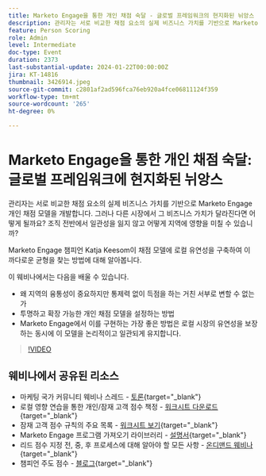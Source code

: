 ```yaml
---
title: Marketo Engage을 통한 개인 채점 숙달 - 글로벌 프레임워크의 현지화된 뉘앙스
description: 관리자는 서로 비교한 채점 요소의 실제 비즈니스 가치를 기반으로 Marketo Engage 개인 채점 모델을 개발합니다. 그러나 다른 시장에서 그 비즈니스 가치가 달라진다면 어떻게 될까요? 조직 전반에서 일관성을 잃지 않고 어떻게 지역에 영향을 미칠 수 있습니까? 채점 모델에 로컬 유연성을 구축하여 균형을 찾는 방법에 대해 알아봅니다.
feature: Person Scoring
role: Admin
level: Intermediate
doc-type: Event
duration: 2373
last-substantial-update: 2024-01-22T00:00:00Z
jira: KT-14816
thumbnail: 3426914.jpeg
source-git-commit: c2801af2ad596fca76eb920a4fce06811124f359
workflow-type: tm+mt
source-wordcount: '265'
ht-degree: 0%

---
```



# Marketo Engage을 통한 개인 채점 숙달: 글로벌 프레임워크에 현지화된 뉘앙스

관리자는 서로 비교한 채점 요소의 실제 비즈니스 가치를 기반으로 Marketo Engage 개인 채점 모델을 개발합니다. 그러나 다른 시장에서 그 비즈니스 가치가 달라진다면 어떻게 될까요? 조직 전반에서 일관성을 잃지 않고 어떻게 지역에 영향을 미칠 수 있습니까?

Marketo Engage 챔피언 Katja Keesom이 채점 모델에 로컬 유연성을 구축하여 이 까다로운 균형을 찾는 방법에 대해 알아봅니다.

이 웨비나에서는 다음을 배울 수 있습니다.

* 왜 지역의 융통성이 중요하지만 통제력 없이 득점을 하는 거친 서부로 변할 수 없는가
* 투명하고 확장 가능한 개인 채점 모델을 설정하는 방법
* Marketo Engage에서 이를 구현하는 가장 좋은 방법은 로컬 시장의 유연성을 보장하는 동시에 이 모델을 논리적이고 일관되게 유지합니다.

>[!VIDEO](https://video.tv.adobe.com/v/3426914/?learn=on)

## 웨비나에서 공유된 리소스

* 마케팅 국가 커뮤니티 웨비나 스레드 - [토론](https://nation.marketo.com/t5/product-discussions/learn-from-your-peers-webinar-person-scoring-mastery-with/m-p/343084#M194864){target="_blank"}
* 로컬 영향 연습을 통한 개인/잠재 고객 점수 책정 - [워크시트 다운로드](../../assets/marketo/build-scoring-model-and-local-flexibility-scoring-worksheet.docx){target="_blank"}
* 잠재 고객 점수 규칙의 주요 목록 - [워크시트 보기](https://go.marketo.com/rs/561-HYG-937/images/Marketo-Lead-Scoring.pdf){target="_blank"}
* Marketo Engage 프로그램 가져오기 라이브러리 - [설명서](https://experienceleague.adobe.com/docs/marketo/using/product-docs/core-marketo-concepts/programs/program-library/program-import-library-overview.html){target="_blank"}
* 리드 점수 지정 전, 중, 후 프로세스에 대해 알아야 할 모든 사항 - [온디맨드 웨비나](https://business.adobe.com/summit/2020/all-about-the-before-during-and-after-of-lead-scoring.html){target="_blank"}
* 챔피언 주도 점수 - [블로그](https://nation.marketo.com/t5/product-blogs/marketo-success-series-lead-scoring/ba-p/309849){target="_blank"}
